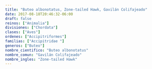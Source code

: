 ```yaml
---
title: "Buteo albonotatus, Zone-tailed Hawk, Gavilán Colifajeado"
date: 2017-08-18T20:46:32-06:00
draft: false
reinos: ["Animalia"]
divisiones: ["Chordata"]
clases: ["Aves"]
ordenes: ["Accipitriformes"]
familias: ["Accipitridae "]
generos: ["Buteo"]
nombre_cientifico: "Buteo albonotatus"
nombre_comun: "Gavilán Colifajeado"
nombre_ingles: "Zone-tailed Hawk"
---
```

